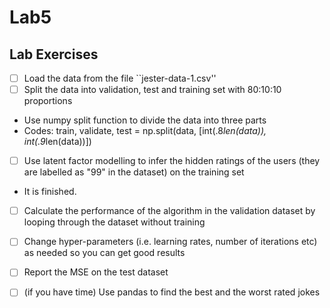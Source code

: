 # Lab5

## Lab Exercises 

- [ ] Load the data from the file ``jester-data-1.csv''
- [ ] Split the data into validation, test and training set with 80:10:10 proportions
* Use numpy split function to divide the data into three parts
* Codes: train, validate, test = np.split(data, [int(.8*len(data)), int(.9*len(data))])
- [ ] Use latent factor modelling to infer the hidden ratings of the users (they are labelled as "99" in the dataset) on the training set
* It is finished.
- [ ] Calculate the performance of the algorithm in the validation dataset by looping through the dataset without training
- [ ] Change hyper-parameters (i.e. learning rates, number of iterations etc) as needed so you can get good results
- [ ] Report the MSE on the test dataset

- [ ] (if you have time) Use pandas to find the best and the worst rated jokes